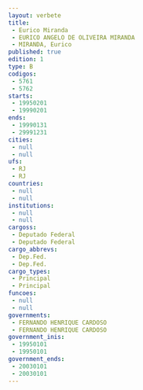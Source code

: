 ```yaml
---
layout: verbete
title:
 - Eurico Miranda
 - EURICO ANGELO DE OLIVEIRA MIRANDA
 - MIRANDA, Eurico
published: true
edition: 1  
type: B
codigos: 
 - 5761
 - 5762
starts: 
 - 19950201
 - 19990201
ends: 
 - 19990131
 - 29991231
cities: 
 - null 
 - null 
ufs: 
 - RJ
 - RJ
countries: 
 - null 
 - null 
institutions: 
 - null 
 - null 
cargoss: 
 - Deputado Federal
 - Deputado Federal
cargo_abbrevs: 
 - Dep.Fed.
 - Dep.Fed.
cargo_types: 
 - Principal
 - Principal
funcoes: 
 - null 
 - null 
governments: 
 - FERNANDO HENRIQUE CARDOSO
 - FERNANDO HENRIQUE CARDOSO
government_inis: 
 - 19950101
 - 19950101
government_ends: 
 - 20030101
 - 20030101
---
```


